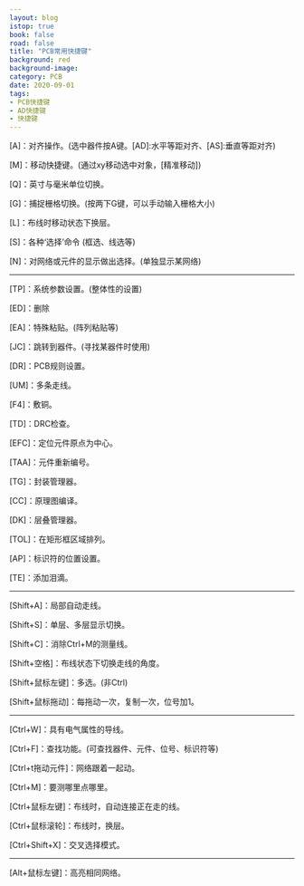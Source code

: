 ```yaml
---
layout: blog
istop: true
book: false              
road: false            
title: "PCB常用快捷键"
background: red
background-image: 
category: PCB
date: 2020-09-01
tags:
- PCB快捷键
- AD快捷键
- 快捷键
---
```




[A]：对齐操作。(选中器件按A键。[AD]:水平等距对齐、[AS]:垂直等距对齐)

[M]：移动快捷键。(通过xy移动选中对象，[精准移动])

[Q]：英寸与毫米单位切换。

[G]：捕捉栅格切换。(按两下G键，可以手动输入栅格大小)

[L]：布线时移动状态下换层。

[S]：各种‘选择’命令 (框选、线选等)

[N]：对网络或元件的显示做出选择。(单独显示某网络)

*****

[TP]：系统参数设置。(整体性的设置)

[ED]：删除

[EA]：特殊粘贴。(阵列粘贴等)

[JC]：跳转到器件。(寻找某器件时使用)

[DR]：PCB规则设置。

[UM]：多条走线。

[F4]：敷铜。

[TD]：DRC检查。

[EFC]：定位元件原点为中心。

[TAA]：元件重新编号。

[TG]：封装管理器。

[CC]：原理图编译。

[DK]：层叠管理器。

[TOL]：在矩形框区域排列。

[AP]：标识符的位置设置。

[TE]：添加泪滴。

*****

[Shift+A]：局部自动走线。

[Shift+S]：单层、多层显示切换。

[Shift+C]：消除Ctrl+M的测量线。

[Shift+空格]：布线状态下切换走线的角度。

[Shift+鼠标左键]：多选。(非Ctrl)

[Shift+鼠标拖动]：每拖动一次，复制一次，位号加1。

*****

[Ctrl+W]：具有电气属性的导线。

[Ctrl+F]：查找功能。(可查找器件、元件、位号、标识符等)

[Ctrl+t拖动元件]：网络跟着一起动。

[Ctrl+M]：要测哪里点哪里。

[Ctrl+鼠标左键]：布线时，自动连接正在走的线。

[Ctrl+鼠标滚轮]：布线时，换层。

[Ctrl+Shift+X]：交叉选择模式。

*****

[Alt+鼠标左键]：高亮相同网络。
